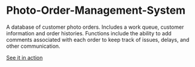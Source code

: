 # Photo-Order-Management-System

A database of customer photo orders. Includes a work queue, customer information and order histories. Functions include the ability to add comments associated with each order to keep track of issues, delays, and other communication.

<a href="https://photo-order-mgmt-system.netlify.app/" target="_blank">See it in action</a>
